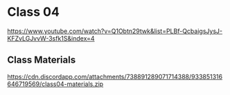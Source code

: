 # Class 04

https://www.youtube.com/watch?v=Q1Obtn29twk&list=PLBf-QcbaigsJysJ-KFZvLGJvvW-3sfk1S&index=4

## Class Materials

https://cdn.discordapp.com/attachments/738891289071714388/933851316646719569/class04-materials.zip
